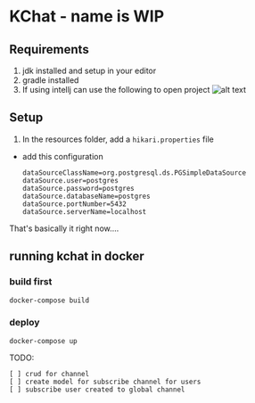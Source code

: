 # KChat - name is WIP
## Requirements
1. jdk installed and setup in your editor 
2. gradle installed
3. If using intellj can use the following to open project
![alt text](https://i.stack.imgur.com/l68gI.png)


## Setup 

1. In the resources folder, add a `hikari.properties` file
- add this configuration 
    ```
    dataSourceClassName=org.postgresql.ds.PGSimpleDataSource
    dataSource.user=postgres
    dataSource.password=postgres
    dataSource.databaseName=postgres
    dataSource.portNumber=5432
    dataSource.serverName=localhost
    ```


That's basically it right now....

## running kchat in docker
### build first
`docker-compose build`
### deploy
`docker-compose up`

TODO: 

    [ ] crud for channel
    [ ] create model for subscribe channel for users
    [ ] subscribe user created to global channel

